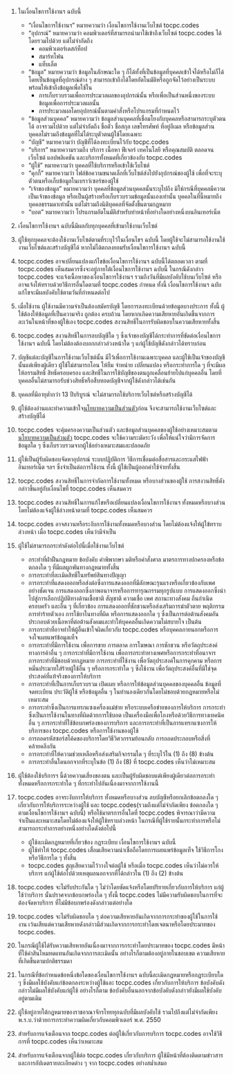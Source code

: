 1. ในเงื่อนไขการใช้งานฯ ฉบับนี้

   - “เงื่อนไขการใช้งานฯ” หมายความว่า เงื่อนไขการใช้งานเว็บไซต์ tocpc.codes
   - “อุปกรณ์” หมายความว่า คอมพิวเตอร์ที่สามารถนำมาใช้เข้าถึงเว็บไซต์ tocpc.codes ได้ โดยรวมไปด้วย แต่ไม่จำกัดถึง
     - คอมพิวเตอร์เดสก์ท็อป
     - สมาร์ทโฟน
     - แท็บเล็ต
   - “ข้อมูล” หมายความว่า ข้อมูลในลักษณะใด ๆ ก็ได้ทั้งที่เป็นข้อมูลที่บุคคลเข้าใจได้หรือไม่ก็ได้ โดยเป็นข้อมูลที่อุปกรณ์ต่าง ๆ สามารถเข้าถึงได้โดยอัตโนมัติหรือถูกจัดไว้อย่างเป็นระบบพร้อมให้เข้าถึงข้อมูลเพื่อใช้ใน
     - การเก็บรวบรวมเพื่อการประมวลผลของอุปกรณ์นั้น หรือเพื่อเป็นส่วนหนึ่งของระบบข้อมูลเพื่อการประมวลผลนั้น
     - การประมวลผลโดยอุปกรณ์นั้นตามคำสั่งหรือโปรแกรมที่กำหนดไว้
   - “ข้อมูลส่วนบุคคล” หมายความว่า ข้อมูลส่วนบุคคลที่เชื่อมโยงกับบุคคลหรือสามารถระบุตัวตนได้ อาจรวมไปด้วย แต่ไม่จำกัดถึง ชื่อตัว ชื่อสกุล เลขโทรศัพท์ ที่อยู่อีเมล หรือข้อมูลส่วนบุคคลไม่รวมถึงข้อมูลที่ไม่ได้ระบุตัวตนผู้ใช้โดยเฉพาะ
   - “บัญชี” หมายความว่า บัญชีที่ได้ลงทะเบียนไว้กับ tocpc.codes
   - “บริการ” หมายความรวมถึง บริการ เนื้อหา ฟีเจอร์ เทคโนโลยี หรือคุณสมบัติ ตลอดจนเว็บไซต์ แอปพลิเคชัน และบริการทั้งหมดที่เกี่ยวข้องกับ tocpc.codes
   - “ผู้ใช้” หมายความว่า บุคคลที่ใช้บริการหรือเข้าใช้เว็บไซต์
   - “คุกกี้” หมายความว่า ไฟล์ข้อความขนาดเล็กที่เว็บไซต์ส่งไปยังอุปกรณ์ของผู้ใช้ เพื่อที่จะระบุตัวตนหรือเก็บข้อมูลในเบราว์เซอร์ของผู้ใช้
   - “เจ้าของข้อมูล” หมายความว่า บุคคลที่ข้อมูลส่วนบุคคลนั้นระบุไปถึง มิใช่กรณีที่บุคคลมีความเป็นเจ้าของข้อมูล หรือเป็นผู้สร้างหรือเก็บรวบรวมข้อมูลนั้นเองเท่านั้น บุคคลในที่นี้หมายถึง บุคคลธรรมดาเท่านั้น แต่ไม่รวมถึงนิติบุคคลที่จัดตั้งขึ้นตามกฎหมาย
   - “บอต” หมายความว่า โปรแกรมอัตโนมัติสำหรับทำหน้าที่อย่างใดอย่างหนึ่งบนอินเทอร์เน็ต

2. เงื่อนไขการใช้งานฯ ฉบับนี้มีผลกับทุกบุคคลที่เข้ามาใช้งานเว็บไซต์

3. ผู้ใช้ทุกบุคคลจะต้องใช้งานเว็บไซต์ตามที่ระบุไว้ในเงื่อนไขฯ ฉบับนี้ โดยผู้ใช้จะไม่สามารถใช้งานใช้งานเว็บไซต์และสร้างบัญชีได้ หากไม่ได้ตกลงยอมรับเงื่อนไขการใช้งานฯ ฉบับนี้

4. tocpc.codes อาจเปลี่ยนแปลงแก้ไขข้อเงื่อนไขการใช้งานฯ ฉบับนี้ได้ตลอดเวลา ตามที่ tocpc.codes เห็นสมควรซึ่งจะอยู่ภายใต้เงื่อนไขการใช้งานฯ ฉบับนี้ ในกรณีดังกล่าว tocpc.codes จะแจ้งเนื้อหาของเงื่อนไขการใช้งานฯ รวมถึงวันที่มีผลบังคับใช้บนเว็บไซต์ หรืออาจแจ้งให้ทราบด้วยวิธีการอื่นใดตามที่ tocpc.codes กำหนด ทั้งนี้ เงื่อนไขการใช้งานฯ ฉบับแก้ไขจะมีผลบังคับใช้ตามวันที่กำหนดต่อไป

5. เมื่อใช้งาน ผู้ใช้งานมีความจำเป็นต้องสมัครบัญชี โดยการลงทะเบียนด้วยข้อมูลบางประการ ทั้งนี้ ผู้ใช้ต้องให้ข้อมูลที่เป็นความจริง ถูกต้อง ครบถ้วน โดยหากเกิดความเสียหายอันเกิดขึ้นจากการละเว้นในหน้าที่ของผู้ใช้เอง tocpc.codes สงวนสิทธิ์ในการรับผิดชอบในความเสียหายทั้งสิ้น

6. tocpc.codes สงวนสิทธิ์ในการลบบัญชีใด ๆ ซึ่งเจ้าของบัญชีได้กระทำการที่ขัดต่อเงื่อนไขการใช้งานฯ ฉบับนี้ โดยไม่ต้องต้องบอกกล่าวล่วงหน้าใด ๆ แก่ผู้ใช้บัญชีดังกล่าวได้ทราบก่อน

7. บัญชีแต่ละบัญชีในการใช้งานเว็บไซต์นั้น มีไว้เพื่อการใช้งานเฉพาะบุคคล และผู้ใช้เป็นเจ้าของบัญชีนั้นแต่เพียงผู้เดียว ผู้ใช้ไม่สามารถโอน ให้ยืม จำหน่าย เปลี่ยนแปลง หรือกระทำการใด ๆ ที่จะมีผลให้กรรมสิทธิ์ สิทธิ์ครอบครอง และสิทธิ์ในการใช้บัญชีของตนถูกเคลื่อนย้ายไปแก่บุคคลอื่น โดยที่บุคคลอื่นไม่สามารถรับช่วงสิทธิ์หรือสืบทอดบัญชีจากผู้ใช้ดังกล่าวได้เช่นกัน

8. บุคคลที่มีอายุต่ำกว่า 13 ปีบริบูรณ์ จะไม่สามารถใช้บริการเว็บไซต์หรือสร้างบัญชีได้

9. ผู้ใช้ต้องอ่านและทำความเข้าใจ<a href="https://tocpc.codes/privacy-policy">นโยบายความเป็นส่วนตัว</a>ก่อน จึงจะสามารถใช้งานเว็บไซต์และสร้างบัญชีได้

10. tocpc.codes จะคุ้มครองความเป็นส่วนตัว และข้อมูลส่วนบุคคลของผู้ใช้อย่างเหมาะสมตาม<a href="https://tocpc.codes/privacy-policy">นโยบายความเป็นส่วนตัว</a> tocpc.codes จะใช้ความระมัดระวัง เพื่อให้แน่ใจว่ามีการจัดการข้อมูลใด ๆ ซึ่งเก็บรวบรวมจากผู้ใช้อย่างเหมาะสมและปลอดภัย

11. ผู้ใช้เป็นผู้รับผิดชอบจัดหาอุปกรณ์ ระบบปฏิบัติการ วิธีการเชื่อมต่อสื่อสารและกระแสไฟฟ้า อินเทอร์เน็ต ฯลฯ ซึ่งจำเป็นต่อการใช้งาน ทั้งนี้ ผู้ใช้เป็นผู้ออกค่าใช้จ่ายทั้งสิ้น

12. tocpc.codes สงวนสิทธิ์ในการจำกัดการใช้งานทั้งหมด หรือบางส่วนของผู้ใช้ การสงวนสิทธิ์ดังกล่าวขึ้นอยู่กับเงื่อนไขที่ tocpc.codes เห็นสมควร

13. tocpc.codes สงวนสิทธิ์ในการแก้ไขหรือเปลี่ยนแปลงเงื่อนไขการใช้งานฯ ทั้งหมดหรือบางส่วนโดยไม่ต้องแจ้งผู้ใช้ล่วงหน้าตามที่ tocpc.codes เห็นสมควร

14. tocpc.codes อาจสงวนหรือระงับการใช้งานทั้งหมดหรือบางส่วน โดยไม่ต้องแจ้งให้ผู้ใข้ทราบล่วงหน้า เมื่อ tocpc.codes เห็นว่ามีจำเป็น

15. ผู้ใช้ไม่สามารถกระทำดังต่อไปนี้เมื่อใช้งานเว็บไซต์

    - กระทำที่ฝ่าฝืนกฎหมาย ข้อบังคับ คำพิพากษา มติหรือคำสั่งศาล มาตรการทางปกครองหรือข้อตกลงใด ๆ ที่มีผลผูกพันทางกฎหมายทั้งสิ้น
    - การกระทำที่ละเมิดสิทธิ์ในทรัพย์สินทางปัญญา
    - การกระทำที่แสดงออกหรือส่งต่อซึ่งการแสดงออกที่มีลักษณะรุนแรงหรือเกี่ยวข้องกับเพศอย่างชัดเจน การแสดงออกซึ่งภาพอนาจารหรือการทารุณกรรมทุกรูปแบบ การแสดงออกซึ่งนำไปสู่การเลือกปฏิบัติทางด้านเชื้อชาติ สัญชาติ ความเชื่อ เพศ สถานะทางสังคม ถิ่นกำเนิด ครอบครัว และอื่น ๆ ที่เกี่ยวข้อง การแสดงออกที่ชักชวนหรือส่งเสริมการฆ่าตัวตาย พฤติกรรมการทำร้ายตัวเอง การใช้ยาในทางที่ผิด หรือการแสดงออกใด ๆ ซึ่งเป็นการต่อต้านสังคมอันประกอบด้วยเนื้อหาที่ต่อต้านสังคมและทำให้บุคคลอื่นเกิดความไม่สบายใจ เป็นต้น
    - การกระทำที่อาจทำให้ผู้อื่นเข้าใจผิดเกี่ยวกับ tocpc.codes หรือบุคคลภายนอกหรือการจงใจเผยแพร่ข้อมูลเท็จ
    - การกระทำที่มีการใช้งาน เพื่อการขาย การตลาด การโฆษณา การชักชวน หรือวัตถุประสงค์ทางการค้าอื่น ๆ การกระทำที่มีการใช้งาน เพื่อการกระทำทางเพศหรือการกระทำที่อนาจาร การกระทำที่มิชอบด้วยกฎหมาย การกระทำที่ใช้งาน เพื่อวัตถุประสงค์ในการคุกคาม หรือการหมิ่นประมาทใส่ร้ายผู้ใช้อื่น ๆ หรือการกระทำใด ๆ ซึ่งใช้งาน เพื่อวัตถุประสงค์อื่นที่มิใช่จุดประสงค์ที่แท้จริงของการให้บริการ
    - การกระทำที่เป็นการเก็บรวบรวม เปิดเผย หรือการให้ข้อมูลส่วนบุคคลของบุคคลอื่น ข้อมูลที่จดทะเบียน ประวัติผู้ใช้ หรือข้อมูลอื่น ๆ ในทำนองเดียวกันโดยไม่ชอบด้วยกฎหมายหรือไม่เหมาะสม
    - การกระทำซึ่งเป็นการแทรกแซงเครื่องแม่ข่าย หรือระบบเครือข่ายของการให้บริการ การกระทำซึ่งเป็นการใช้งานในทางที่ผิดด้วยการใช้บอต เป็นเครื่องมือเพื่อโกงหรือด้วยวิธีการทางเทคนิคอื่น ๆ การกระทำที่ใช้ข้อบกพร่องของการบริการ และการกระทำที่เป็นการแทรกแซงการให้บริการของ tocpc.codes หรือการใช้งานของผู้ใช้
    - การถอดรหัสซอร์สโค้ดของบริการโดยวิธีวิศวกรรมย้อนกลับ การถอดประกอบหรือสิ่งที่คล้ายคลึงกัน
    - การกระทำที่ให้ความช่วยเหลือหรือส่งเสริมกิจกรรมใด ๆ ที่ระบุไว้ใน (1) ถึง (8) ข้างต้น
    - การกระทำอื่นใดนอกจากที่ระบุในข้อ (1) ถึง (8) ที่ tocpc.codes เห็นว่าไม่เหมาะสม

16. ผู้ใช้ต้องใช้บริการฯ นี้ด้วยความเสี่ยงของตน และเป็นผู้รับผิดชอบแต่เพียงผู้เดียวต่อการกระทำทั้งหมดหรือการกระทำใด ๆ ที่กระทำไปอันเนื่องมาจากการใช้งานนี้

17. tocpc.codes อาจระงับการให้บริการ ทั้งหมดหรือบางส่วน ลบบัญชีหรือยกเลิกข้อตกลงใด ๆ เกี่ยวกับการให้บริการระหว่างผู้ใช้ และ tocpc.codes(รวมถึงแต่ไม่จำกัดเพียง ข้อตกลงใด ๆ ตามเงื่อนไขการใช้งานฯ ฉบับนี้) หรือใช้มาตรการอื่นใดที่ tocpc.codes พิจารณาว่ามีความจำเป็นและเหมาะสมโดยไม่ต้องแจ้งให้ผู้ใช้ทราบล่วงหน้า ในกรณีที่ผู้ใช้รายนั้นกระทำการหรือไม่สามารถกระทำการอย่างหนึ่งอย่างใดดังต่อไปนี้

    - ผู้ใช้ละเมิดกฎหมายที่เกี่ยวข้อง กฎระเบียบ เงื่อนไขการใช้งานฯ ฉบับนี้
    - ผู้ใช้ทำให้ tocpc.codes เสื่อมเสียความน่าเชื่อถือโดยการเผยแพร่ข้อมูลเท็จ ใช้วิธีการโกง หรือวิธีการใด ๆ ทั้งสิ้น
    - tocpc.codes สูญเสียความไว้วางใจต่อผู้ใช้ หรือเมื่อ tocpc.codes เห็นว่าไม่ควรให้บริการ แก่ผู้ใช้ต่อไปด้วยเหตุผลนอกจากที่ได้กล่าวใน (1) ถึง (2) ข้างต้น

18. tocpc.codes จะไม่รับประกันใด ๆ ไม่ว่าโดยชัดแจ้งหรือโดยปริยายเกี่ยวกับการให้บริการ แก่ผู้ใช้ว่าบริการ นั้นปราศจากข้อบกพร่องใด ๆ ทั้งนี้ tocpc.codes ไม่มีความรับผิดชอบในการที่จะต้องจัดหาบริการ ที่ไม่มีข้อบกพร่องดังกล่าวแต่อย่างใด

19. tocpc.codes จะไม่รับผิดชอบใด ๆ ต่อความเสียหายอันเกิดจากการกระทำของผู้ใช้ในการใช้งาน เว้นเสียแต่ความเสียหายดังกล่าวมีส่วนเกิดจากการกระทำโดยเจตนาหรือโดยประมาทของ tocpc.codes.

20. ในกรณีผู้ใช้ได้รับความเสียหายอันเนื่องมาจากการกระทำโดยประมาทของ tocpc.codes มีหน้าที่ใช้ค่าสินไหมทดแทนอันเกิดจากการละเมิดนั้น อย่างไรก็ตามต้องอยู่ภายในขอบเขต ความเสียหายที่เกิดขึ้นตามปกติธรรมดา

21. ในกรณีที่ข้อกำหนดข้อหนึ่งข้อใดของเงื่อนไขการใช้งานฯ ฉบับนี้ละเมิดกฎหมายหรือกฎระเบียบใด ๆ ซึ่งมีผลใช้บังคับแก่ข้อตกลงระหว่างผู้ใช้และ tocpc.codes เกี่ยวกับการให้บริการ ข้อบังคับดังกล่าวไม่มีผลใช้บังคับแก่ผู้ใช้ อย่างไรก็ตาม ข้อบังคับอื่นนอกจากข้อบังคับดังกล่าวยังมีผลใช้บังคับอยู่ตามเดิม

22. ผู้ใช้อยู่ภายใต้กฎหมายของราชอาณาจักรไทยทุกฉบับที่มีผลบังคับใช้ รวมไปถึงแต่ไม่จำกัดเพียง พ.ร.บ.ว่าด้วยการกระทำความผิดเกี่ยวกับคอมพิวเตอร์ พ.ศ. 2550

23. สำหรับการแจ้งเตือนจาก tocpc.codes ต่อผู้ใช้เกี่ยวกับการบริการ tocpc.codes อาจใช้วิธีการที่ tocpc.codes เห็นว่าเหมาะสม

24. สำหรับการแจ้งเตือนจากผู้ใช้ต่อ tocpc.codes เกี่ยวกับบริการ ผู้ใช้มีหน้าที่ต้องติดตามข่าวสารและการอัปเดตรายละเอียดต่าง ๆ จาก tocpc.codes อย่างสม่ำเสมอ
